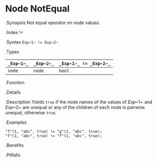 # Node NotEqual

.Synopsis
Not equal operator on node values.

.Index
!=

.Syntax
`Exp~1~ != Exp~2~`

.Types


| `_Exp~1~_`  |  `_Exp~2~_` | `_Exp~1~_ != _Exp~2~_`  |
| --- | --- | --- |
| `node`     |  `node`    | `bool`                |


.Function

.Details

.Description
Yields `true` if the node names of the values of _Exp_~1~ and _Exp_~2~ are unequal or
any of the children of each node is pairwise unequal, otherwise `true`.

.Examples
```rascal-shell
"f"(1, "abc", true) != "g"(1, "abc", true);
"f"(1, "abc", true) != "f"(1, "abc", true);
```

.Benefits

.Pitfalls

